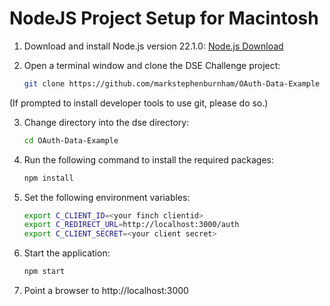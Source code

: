 # NodeJS Project Setup for Macintosh

1. Download and install Node.js version 22.1.0: [Node.js Download](https://nodejs.org/en/download)

2. Open a terminal window and clone the DSE Challenge project:
   ```bash
   git clone https://github.com/markstephenburnham/OAuth-Data-Example
(If prompted to install developer tools to use git, please do so.)

3. Change directory into the dse directory:

   ```bash
   cd OAuth-Data-Example

4. Run the following command to install the required packages:

   ```bash
   npm install

5. Set the following environment variables:

   ```bash
   export C_CLIENT_ID=<your finch clientid>
   export C_REDIRECT_URL=http://localhost:3000/auth
   export C_CLIENT_SECRET=<your client secret>

6. Start the application:

   ```bash
   npm start

7. Point a browser to http://localhost:3000








